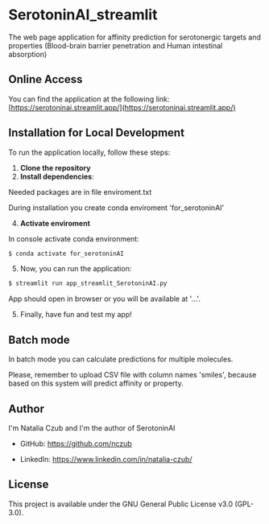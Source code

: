# SerotoninAI_streamlit

The web page application for affinity prediction for serotonergic targets and properties (Blood-brain barrier penetration and Human intestinal absorption)

## Online Access
You can find the application at the following link:
[https://serotoninai.streamlit.app/](https://serotoninai.streamlit.app/)

## Installation for Local Development

To run the application locally, follow these steps:
1. **Clone the repository**
2. **Install dependencies**:

Needed packages are in file enviroment.txt

During installation you create conda enviroment 'for_serotoninAI'

4. **Activate enviroment**
   
In console activate conda environment:

```bash
$ conda activate for_serotoninAI
```

5. Now, you can run the application:

```bash   
$ streamlit run app_streamlit_SerotoninAI.py
```
App should open in browser or you will be available at '...'.

5. Finally, have fun and test my app!


## Batch mode

In batch mode you can calculate predictions for multiple molecules.

Please, remember to upload CSV file with column names 'smiles', because based on this system will predict affinity or property.

## Author

I'm Natalia Czub and I'm the author of SerotoninAI

- GitHub: https://github.com/nczub

- LinkedIn: https://www.linkedin.com/in/natalia-czub/

## License

This project is available under the GNU General Public License v3.0 (GPL-3.0).
